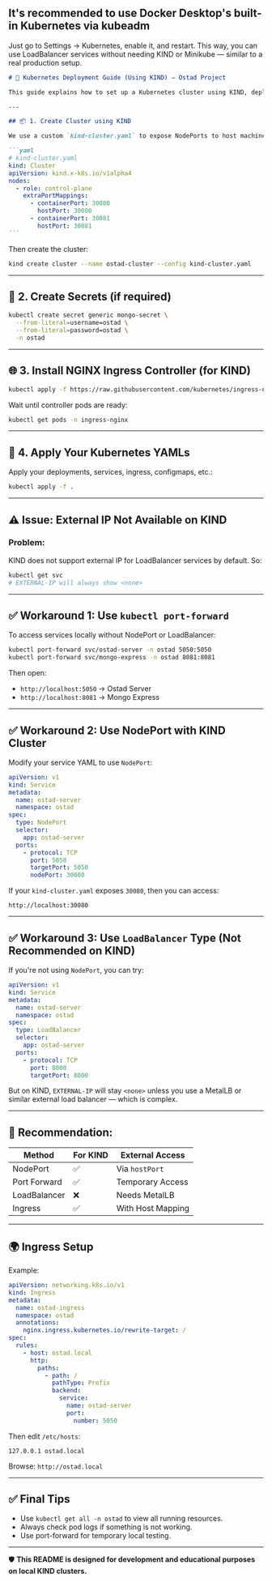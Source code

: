 ## It's recommended to use Docker Desktop's built-in Kubernetes via kubeadm

Just go to Settings → Kubernetes, enable it, and restart. This way, you can use LoadBalancer services without needing KIND or Minikube — similar to a real production setup.

````markdown
# 🚀 Kubernetes Deployment Guide (Using KIND) – Ostad Project

This guide explains how to set up a Kubernetes cluster using KIND, deploy services, enable Ingress, and access services externally.

---

## 📦 1. Create Cluster using KIND

We use a custom `kind-cluster.yaml` to expose NodePorts to host machine:

```yaml
# kind-cluster.yaml
kind: Cluster
apiVersion: kind.x-k8s.io/v1alpha4
nodes:
  - role: control-plane
    extraPortMappings:
      - containerPort: 30080
        hostPort: 30080
      - containerPort: 30081
        hostPort: 30081
```
````

Then create the cluster:

```bash
kind create cluster --name ostad-cluster --config kind-cluster.yaml
```

---

## 🔐 2. Create Secrets (if required)

```bash
kubectl create secret generic mongo-secret \
  --from-literal=username=ostad \
  --from-literal=password=ostad \
  -n ostad
```

---

## 🌐 3. Install NGINX Ingress Controller (for KIND)

```bash
kubectl apply -f https://raw.githubusercontent.com/kubernetes/ingress-nginx/controller-v1.10.1/deploy/static/provider/kind/deploy.yaml
```

Wait until controller pods are ready:

```bash
kubectl get pods -n ingress-nginx
```

---

## 🚀 4. Apply Your Kubernetes YAMLs

Apply your deployments, services, ingress, configmaps, etc.:

```bash
kubectl apply -f .
```

---

## ⚠️ Issue: External IP Not Available on KIND

### Problem:

KIND does not support external IP for LoadBalancer services by default. So:

```bash
kubectl get svc
# EXTERNAL-IP will always show <none>
```

---

## ✅ Workaround 1: Use `kubectl port-forward`

To access services locally without NodePort or LoadBalancer:

```bash
kubectl port-forward svc/ostad-server -n ostad 5050:5050
kubectl port-forward svc/mongo-express -n ostad 8081:8081
```

Then open:

- `http://localhost:5050` → Ostad Server
- `http://localhost:8081` → Mongo Express

---

## ✅ Workaround 2: Use NodePort with KIND Cluster

Modify your service YAML to use `NodePort`:

```yaml
apiVersion: v1
kind: Service
metadata:
  name: ostad-server
  namespace: ostad
spec:
  type: NodePort
  selector:
    app: ostad-server
  ports:
    - protocol: TCP
      port: 5050
      targetPort: 5050
      nodePort: 30080
```

If your `kind-cluster.yaml` exposes `30080`, then you can access:

```
http://localhost:30080
```

---

## ✅ Workaround 3: Use `LoadBalancer` Type (Not Recommended on KIND)

If you're not using `NodePort`, you can try:

```yaml
apiVersion: v1
kind: Service
metadata:
  name: ostad-server
  namespace: ostad
spec:
  type: LoadBalancer
  selector:
    app: ostad-server
  ports:
    - protocol: TCP
      port: 8000
      targetPort: 8000
```

But on KIND, `EXTERNAL-IP` will stay `<none>` unless you use a MetalLB or similar external load balancer — which is complex.

---

## 📌 Recommendation:

| Method       | For KIND | External Access   |
| ------------ | -------- | ----------------- |
| NodePort     | ✅       | Via `hostPort`    |
| Port Forward | ✅       | Temporary Access  |
| LoadBalancer | ❌       | Needs MetalLB     |
| Ingress      | ✅       | With Host Mapping |

---

## 🌍 Ingress Setup

Example:

```yaml
apiVersion: networking.k8s.io/v1
kind: Ingress
metadata:
  name: ostad-ingress
  namespace: ostad
  annotations:
    nginx.ingress.kubernetes.io/rewrite-target: /
spec:
  rules:
    - host: ostad.local
      http:
        paths:
          - path: /
            pathType: Prefix
            backend:
              service:
                name: ostad-server
                port:
                  number: 5050
```

Then edit `/etc/hosts`:

```
127.0.0.1 ostad.local
```

Browse: `http://ostad.local`

---

## ✅ Final Tips

- Use `kubectl get all -n ostad` to view all running resources.
- Always check pod logs if something is not working.
- Use port-forward for temporary local testing.

---

🛡️ **This README is designed for development and educational purposes on local KIND clusters.**
